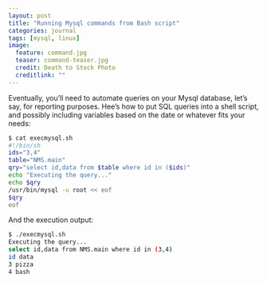 ```yaml
---
layout: post
title: "Running Mysql commands from Bash script"
categories: journal
tags: [mysql, linux]
image:
  feature: command.jpg
  teaser: command-teaser.jpg
  credit: Death to Stock Photo
  creditlink: ""
---
```

Eventually, you’ll need to automate queries on your Mysql database, let’s say, for reporting purposes.
Hee’s how to put SQL queries into a shell script, and possibly including variables based on the date or whatever fits your needs:

``` Bash
$ cat execmysql.sh
#!/bin/sh
ids="3,4"
table="NMS.main"
qry="select id,data from $table where id in ($ids)"
echo "Executing the query..."
echo $qry
/usr/bin/mysql -u root << eof
$qry
eof
```

And the execution output:

``` Bash
$ ./execmysql.sh
Executing the query...
select id,data from NMS.main where id in (3,4)
id data
3 pizza
4 bash
```
